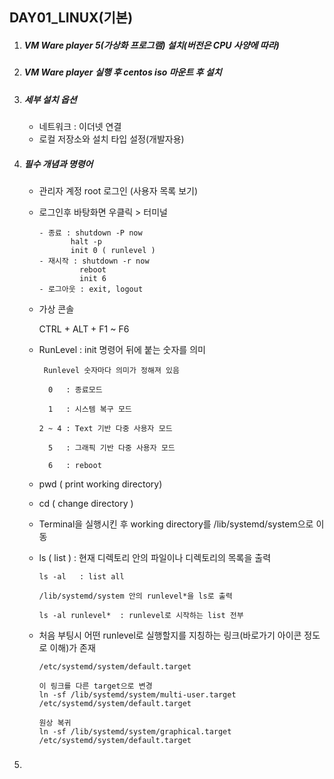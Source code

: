 ## DAY01_LINUX(기본)

1. ##### VM Ware player 5(가상화 프로그램) 설치(버전은 CPU 사양에 따라)

2. ##### VM Ware player 실행 후 centos iso 마운트 후 설치

3. ##### 세부 설치 옵션

   - 네트워크 : 이더넷 연결
   - 로컬 저장소와 설치 타입 설정(개발자용)

4. ##### 필수 개념과 명령어

   - 관리자 계정 root 로그인 (사용자 목록 보기)

   - 로그인후 바탕화면 우클릭 > 터미널

     ```
     - 종료 : shutdown -P now
     		halt -p
     		init 0 ( runlevel )
     - 재시작 : shutdown -r now
     		  reboot
     		  init 6
     - 로그아웃 : exit, logout
     ```

   - 가상 콘솔

     CTRL + ALT + F1 ~ F6

   - RunLevel : init 명령어 뒤에 붙는 숫자를 의미

     ```
      Runlevel 숫자마다 의미가 정해져 있음
     
       0   : 종료모드
     
       1   : 시스템 복구 모드
     
     2 ~ 4 : Text 기반 다중 사용자 모드
     
       5   : 그래픽 기반 다중 사용자 모드
     
       6   : reboot				  
     ```

   - pwd ( print working directory)

   - cd ( change directory )

   - Terminal을 실행시킨 후 working directory를 /lib/systemd/system으로 이동

   - ls ( list ) : 현재 디렉토리 안의 파일이나 디렉토리의 목록을 출력

     ```
     ls -al   : list all
     
     /lib/systemd/system 안의 runlevel*을 ls로 출력
     
     ls -al runlevel*  : runlevel로 시작하는 list 전부 
     ```

   - 처음 부팅시 어떤 runlevel로 실행할지를 지칭하는 링크(바로가기 아이콘 정도로 이해)가 존재

     ```
     /etc/systemd/system/default.target
     
     이 링크를 다른 target으로 변경
     ln -sf /lib/systemd/system/multi-user.target  /etc/systemd/system/default.target
     
     원상 복귀
     ln -sf /lib/systemd/system/graphical.target   /etc/systemd/system/default.target
     ```

5. ##### 